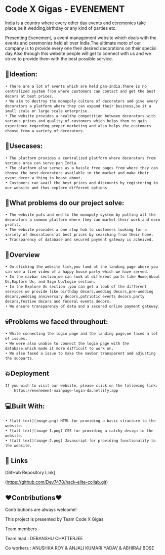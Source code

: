

# Code X Gigas - EVENEMENT 

India is a country where every other day events and ceremonies take place,be it wedding,birthday or any kind of parties etc. 

Presenting Evenement, a event management website which deals with the events and ceremonies held all over India.The ultimate moto of our company is to provide every one their desired decorations on their special day.Also through this website people will get to connect with us and we strive to provide them with the best possible service.

## 💭Ideation:
    • There are a lot of events which are held pan-India.There is no centralized system from where customers can contact and get the best decors at best prices.
    • We aim to destroy the monopoly culture of decorators and give every decorators a platform where they can expand their business,be it a small scale or large scale enterprise.
    • The website provides a healthy competition between decorators with various prices and quality of customers which helps them to gain experience regarding proper marketing and also helps the customers choose from a variety of decorators.

## 🧠Usecases:
    • The platform provides a centralized platform where decorators from various area can serve pan India.
    • The platform also serves as a hassle free pages from where they can choose the best decorators available in the market and make their event decor a thing to boast about.
    • Customers can avail the best prices and discounts by registering to our website and thus explore different options.

## 🤯What problems do our project solve:
    • The website puts and end to the monopoly system by putting all the decorators a common platform where they can market their work and earn profit.
    • The website provides a one stop hub to customers looking for a variety of decorations at best prices by searching from their home.
    • Transparency of database and secured payment gateway is acheived.

## 👀Overview
    • On clicking the website link,you land at the landing page where you can see a live video of a happy house party which we have served.
    • In the navbar section,we can look at different parts like Home,About Us,Explore Us, and Sign Up/Login section.
    • In the Explore Us section ,you can get a look of the different services we provide like birthday decors,wedding decors,pre-wedding decors,wedding anniversary decors,patriotic events decors,party decors,festive decors and funeral events decors.
    • We ensure transparency of data and a secured online payment gateway.

## 💀Problems we faced throughout:
    • While connecting the login page and the landing page,we faced a lot of issues.
    • We were also unable to connect the login page with the database,which made it more difficult to work on.
    • We also faced a issue to make the navbar transparent and adjusting the subparts.

## 💥Deployment
    If you wish to visit our website, please click on the following link:
        https://evenement-mainpage-login-da.netlify.app

## 💻Built With:
    • ![alt text](image.png) HTML-for providing a basic structure to the website.
    • ![alt text](image-1.png) CSS-for providing a catchy design to the website.
    • ![alt text](image-2.png) Javascript-for providing functionality to the website.


## 🔗 Links
[GitHub Repository Link]

(https://github.com/Dev7478/hack-elite-collab.git)


## ❤️Contributions❤️

Contributions are always welcome!

This project is presented by Team Code X Gigas

Team members -

 Team lead : DEBANSHU CHATTERJEE 
 
 Co workers : ANUSHKA ROY & ANJALI KUMARI YADAV & ABHIRAJ BOSE







